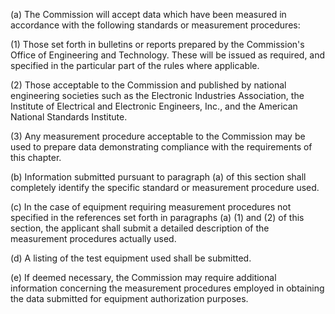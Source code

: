 (a) The Commission will accept data which have been measured in accordance with the following standards or measurement procedures:

(1) Those set forth in bulletins or reports prepared by the Commission's Office of Engineering and Technology. These will be issued as required, and specified in the particular part of the rules where applicable.

(2) Those acceptable to the Commission and published by national engineering societies such as the Electronic Industries Association, the Institute of Electrical and Electronic Engineers, Inc., and the American National Standards Institute.

(3) Any measurement procedure acceptable to the Commission may be used to prepare data demonstrating compliance with the requirements of this chapter.

(b) Information submitted pursuant to paragraph (a) of this section shall completely identify the specific standard or measurement procedure used.

(c) In the case of equipment requiring measurement procedures not specified in the references set forth in paragraphs (a) (1) and (2) of this section, the applicant shall submit a detailed description of the measurement procedures actually used.

(d) A listing of the test equipment used shall be submitted.

(e) If deemed necessary, the Commission may require additional information concerning the measurement procedures employed in obtaining the data submitted for equipment authorization purposes.


